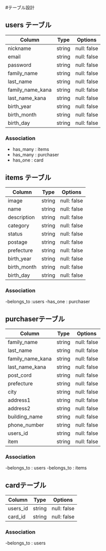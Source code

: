 #テーブル設計

## users テーブル

| Column           | Type   | Options     |
| ---------------- | ------ | ------------|
| nickname         | string | null: false |
| email            | string | null: false |
| password         | string | null: false |
| family_name      | string | null: false |
| last_name        | string | null: false |
| family_name_kana | string | null: false |
| last_name_kana   | string | null: false |
| birth_year       | string | null: false |
| birth_month      | string | null: false |
| birth_day        | string | null: false |

### Association

- has_many : items
- has_many : purchaser
- has_one : card

## items テーブル

| Column       | Type   | Options     |
| ------------ | ------ | ------------|
| image        | string | null: false |
| name         | string | null: false |
| description  | string | null: false |
| category     | string | null: false |
| status       | string | null: false |
| postage      | string | null: false |
| prefecture   | string | null: false |
| birth_year   | string | null: false |
| birth_month  | string | null: false |
| birth_day    | string | null: false |

### Association

-belongs_to :users
-has_one : purchaser

## purchaserテーブル

| Column           | Type   | Options     |
| ---------------- | ------ | ------------|
| family_name      | string | null: false |
| last_name        | string | null: false |
| family_name_kana | string | null: false |
| last_name_kana   | string | null: false |
| post_cord        | string | null: false |
| prefecture       | string | null: false |
| city             | string | null: false |
| address1         | string | null: false |
| address2         | string | null: false |
| building_name    | string | null: false |
| phone_number     | string | null: false |
| users_id         | string | null: false |
| item             | string | null: false |

### Association

-belongs_to : users
-belongs_to : items

## cardテーブル

| Column    | Type   | Options     |
| --------- | ------ | ------------|
| users_id  | string | null: false |
| card_id   | string | null: false |

### Association

-belongs_to : users